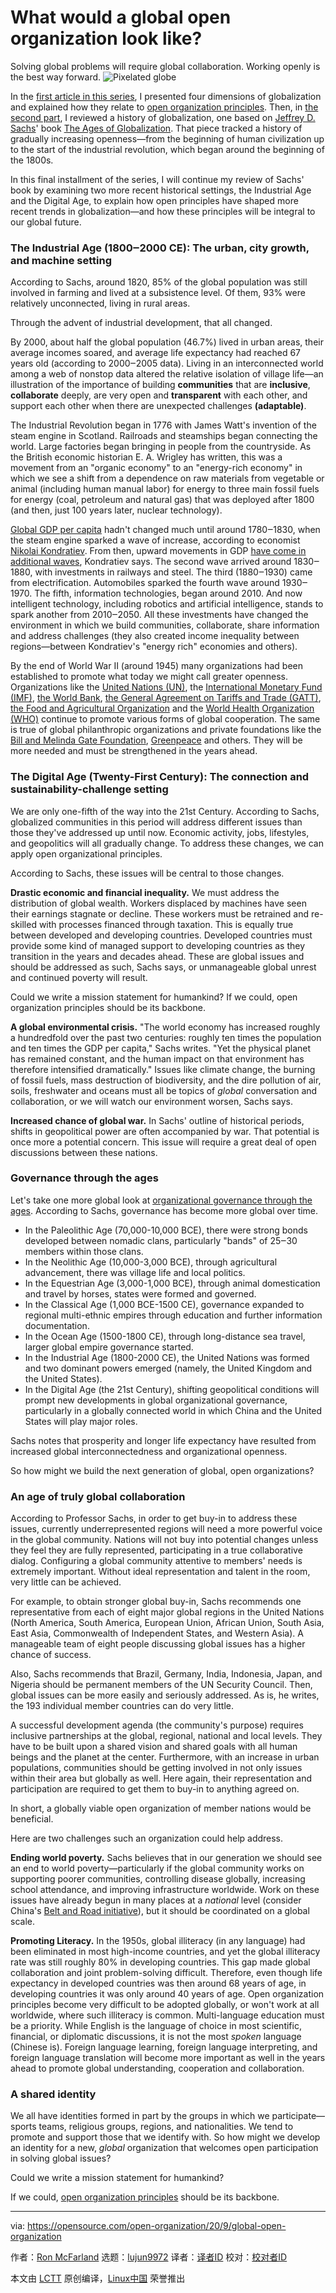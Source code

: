 [#]: collector: (lujun9972)
[#]: translator: ( )
[#]: reviewer: ( )
[#]: publisher: ( )
[#]: url: ( )
[#]: subject: (What would a global open organization look like?)
[#]: via: (https://opensource.com/open-organization/20/9/global-open-organization)
[#]: author: (Ron McFarland https://opensource.com/users/ron-mcfarland)

What would a global open organization look like?
======
Solving global problems will require global collaboration. Working
openly is the best way forward.
![Pixelated globe][1]

In the [first article in this series][2], I presented four dimensions of globalization and explained how they relate to [open organization principles][3]. Then, in [the second part][4], I reviewed a history of globalization, one based on [Jeffrey D. Sachs][5]' book [The Ages of Globalization][6]. That piece tracked a history of gradually increasing openness—from the beginning of human civilization up to the start of the industrial revolution, which began around the beginning of the 1800s.

In this final installment of the series, I will continue my review of Sachs' book by examining two more recent historical settings, the Industrial Age and the Digital Age, to explain how open principles have shaped more recent trends in globalization—and how these principles will be integral to our global future.

### The Industrial Age (1800‒2000 CE): The urban, city growth, and machine setting

According to Sachs, around 1820, 85% of the global population was still involved in farming and lived at a subsistence level. Of them, 93% were relatively unconnected, living in rural areas.

Through the advent of industrial development, that all changed.

By 2000, about half the global population (46.7%) lived in urban areas, their average incomes soared, and average life expectancy had reached 67 years old (according to 2000‒2005 data). Living in an interconnected world among a web of nonstop data altered the relative isolation of village life—an illustration of the importance of building **communities** that are **inclusive**, **collaborate** deeply, are very open and **transparent** with each other, and support each other when there are unexpected challenges **(adaptable)**.

The Industrial Revolution began in 1776 with James Watt's invention of the steam engine in Scotland. Railroads and steamships began connecting the world. Large factories began bringing in people from the countryside. As the British economic historian E. A. Wrigley has written, this was a movement from an "organic economy" to an "energy-rich economy" in which we see a shift from a dependence on raw materials from vegetable or animal (including human manual labor) for energy to three main fossil fuels for energy (coal, petroleum and natural gas) that was deployed after 1800 (and then, just 100 years later, nuclear technology).

[Global GDP per capita][2] hadn't changed much until around 1780‒1830, when the steam engine sparked a wave of increase, according to economist [Nikolai Kondratiev][7]. From then, upward movements in GDP [have come in additional waves][8], Kondratiev says. The second wave arrived around 1830‒1880, with investments in railways and steel. The third (1880‒1930) came from electrification. Automobiles sparked the fourth wave around 1930‒1970. The fifth, information technologies, began around 2010. And now intelligent technology, including robotics and artificial intelligence, stands to spark another from 2010‒2050. All these investments have changed the environment in which we build communities, collaborate, share information and address challenges (they also created income inequality between regions—between Kondratiev's "energy rich" economies and others).

By the end of World War II (around 1945) many organizations had been established to promote what today we might call greater openness. Organizations like the [United Nations (UN)][9], the [International Monetary Fund (IMF)][10], [the World Bank][11], [the General Agreement on Tariffs and Trade (GATT)][12], [the Food and Agricultural Organization][13] and the [World Health Organization (WHO)][14] continue to promote various forms of global cooperation. The same is true of global philanthropic organizations and private foundations like the [Bill and Melinda Gate Foundation][15], [Greenpeace][16] and others. They will be more needed and must be strengthened in the years ahead.

### The Digital Age (Twenty-First Century): The connection and sustainability-challenge setting

We are only one-fifth of the way into the 21st Century. According to Sachs, globalized communities in this period will address different issues than those they've addressed up until now. Economic activity, jobs, lifestyles, and geopolitics will all gradually change. To address these changes, we can apply open organizational principles.

According to Sachs, these issues will be central to those changes.

**Drastic economic and financial inequality.** We must address the distribution of global wealth. Workers displaced by machines have seen their earnings stagnate or decline. These workers must be retrained and re-skilled with processes financed through taxation. This is equally true between developed and developing countries. Developed countries must provide some kind of managed support to developing countries as they transition in the years and decades ahead. These are global issues and should be addressed as such, Sachs says, or unmanageable global unrest and continued poverty will result.

Could we write a mission statement for humankind? If we could, open organization principles should be its backbone.

**A global environmental crisis.** "The world economy has increased roughly a hundredfold over the past two centuries: roughly ten times the population and ten times the GDP per capita," Sachs writes. "Yet the physical planet has remained constant, and the human impact on that environment has therefore intensified dramatically." Issues like climate change, the burning of fossil fuels, mass destruction of biodiversity, and the dire pollution of air, soils, freshwater and oceans must all be topics of _global_ conversation and collaboration, or we will watch our environment worsen, Sachs says.

**Increased chance of global war.** In Sachs' outline of historical periods, shifts in geopolitical power are often accompanied by war. That potential is once more a potential concern. This issue will require a great deal of open discussions between these nations.

### Governance through the ages

Let's take one more global look at [organizational governance through the ages][4]. According to Sachs, governance has become more global over time.

  * In the Paleolithic Age (70,000-10,000 BCE), there were strong bonds developed between nomadic clans, particularly "bands" of 25‒30 members within those clans.
  * In the Neolithic Age (10,000-3,000 BCE), through agricultural advancement, there was village life and local politics.
  * In the Equestrian Age (3,000-1,000 BCE), through animal domestication and travel by horses, states were formed and governed.
  * In the Classical Age (1,000 BCE-1500 CE), governance expanded to regional multi-ethnic empires through education and further information documentation.
  * In the Ocean Age (1500-1800 CE), through long-distance sea travel, larger global empire governance started.
  * In the Industrial Age (1800-2000 CE), the United Nations was formed and two dominant powers emerged (namely, the United Kingdom and the United States).
  * In the Digital Age (the 21st Century), shifting geopolitical conditions will prompt new developments in global organizational governance, particularly in a globally connected world in which China and the United States will play major roles.



Sachs notes that prosperity and longer life expectancy have resulted from increased global interconnectedness and organizational openness.

So how might we build the next generation of global, open organizations?

### An age of truly global collaboration

According to Professor Sachs, in order to get buy-in to address these issues, currently underrepresented regions will need a more powerful voice in the global community. Nations will not buy into potential changes unless they feel they are fully represented, participating in a true collaborative dialog. Configuring a global community attentive to members' needs is extremely important. Without ideal representation and talent in the room, very little can be achieved.

For example, to obtain stronger global buy-in, Sachs recommends one representative from each of eight major global regions in the United Nations (North America, South America, European Union, African Union, South Asia, East Asia, Commonwealth of Independent States, and Western Asia). A manageable team of eight people discussing global issues has a higher chance of success.

Also, Sachs recommends that Brazil, Germany, India, Indonesia, Japan, and Nigeria should be permanent members of the UN Security Council. Then, global issues can be more easily and seriously addressed. As is, he writes, the 193 individual member countries can do very little.

A successful development agenda (the community's purpose) requires inclusive partnerships at the global, regional, national and local levels. They have to be built upon a shared vision and shared goals with all human beings and the planet at the center. Furthermore, with an increase in urban populations, communities should be getting involved in not only issues within their area but globally as well. Here again, their representation and participation are required to get them to buy-in to anything agreed on.

In short, a globally viable open organization of member nations would be beneficial.

Here are two challenges such an organization could help address.

**Ending world poverty.** Sachs believes that in our generation we should see an end to world poverty—particularly if the global community works on supporting poorer communities, controlling disease globally, increasing school attendance, and improving infrastructure worldwide. Work on these issues have already begun in many places at a _national_ level (consider China's [Belt and Road initiative][17]), but it should be coordinated on a global scale.

**Promoting Literacy.** In the 1950s, global illiteracy (in any language) had been eliminated in most high-income countries, and yet the global illiteracy rate was still roughly 80% in developing countries. This gap made global collaboration and joint problem-solving difficult. Therefore, even though life expectancy in developed countries was then around 68 years of age, in developing countries it was only around 40 years of age. Open organization principles become very difficult to be adopted globally, or won't work at all worldwide, where such illiteracy is common. Multi-language education must be a priority. While English is the language of choice in most scientific, financial, or diplomatic discussions, it is not the most _spoken_ language (Chinese is). Foreign language learning, foreign language interpreting, and foreign language translation will become more important as well in the years ahead to promote global understanding, cooperation and collaboration.

### A shared identity

We all have identities formed in part by the groups in which we participate—sports teams, religious groups, regions, and nationalities. We tend to promote and support those that we identify with. So how might we develop an identity for a new, _global_ organization that welcomes open participation in solving global issues?

Could we write a mission statement for humankind?

If we could, [open organization principles][3] should be its backbone.

--------------------------------------------------------------------------------

via: https://opensource.com/open-organization/20/9/global-open-organization

作者：[Ron McFarland][a]
选题：[lujun9972][b]
译者：[译者ID](https://github.com/译者ID)
校对：[校对者ID](https://github.com/校对者ID)

本文由 [LCTT](https://github.com/LCTT/TranslateProject) 原创编译，[Linux中国](https://linux.cn/) 荣誉推出

[a]: https://opensource.com/users/ron-mcfarland
[b]: https://github.com/lujun9972
[1]: https://opensource.com/sites/default/files/styles/image-full-size/public/lead-images/pixelated-world.png?itok=fHjM6m53 (Pixelated globe)
[2]: https://opensource.com/open-organization/20/7/globalization-history-open
[3]: https://theopenorganization.org/definition
[4]: https://opensource.com/open-organization/20/8/global-history-collaboration
[5]: https://en.wikipedia.org/wiki/Jeffrey_Sachs
[6]: https://cup.columbia.edu/book/the-ages-of-globalization/9780231193740
[7]: https://en.wikipedia.org/wiki/Nikolai_Kondratiev
[8]: https://ourworldindata.org/grapher/world-gdp-over-the-last-two-millennia
[9]: https://www.un.org/en/
[10]: https://www.imf.org/external/index.htm
[11]: https://www.worldbank.org/
[12]: https://en.wikipedia.org/wiki/General_Agreement_on_Tariffs_and_Trade#:~:text=The%20General%20Agreement%20on%20Tariffs,such%20as%20tariffs%20or%20quotas.
[13]: https://en.wikipedia.org/wiki/Food_and_Agriculture_Organization
[14]: https://www.who.int/
[15]: https://www.gatesfoundation.org/
[16]: https://opensource.com/tags/open-organization-greenpeace
[17]: https://www.beltroad-initiative.com/belt-and-road/
